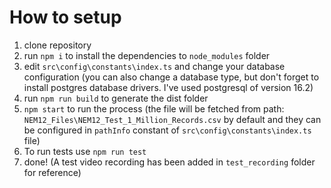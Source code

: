 # How to setup

1. clone repository
2. run `npm i` to install the dependencies to `node_modules` folder
3. edit `src\config\constants\index.ts` and change your database configuration (you can also change a database type, but don't forget to install postgres database drivers. I've used postgresql of version 16.2)
4. run `npm run build` to generate the dist folder
5. `npm start` to run the process (the file will be fetched from path: `NEM12_Files\NEM12_Test_1_Million_Records.csv` by default and they can be configured in `pathInfo` constant of `src\config\constants\index.ts` file)
6. To run tests use `npm run test`
7. done! (A test video recording has been added in `test_recording` folder for reference)
